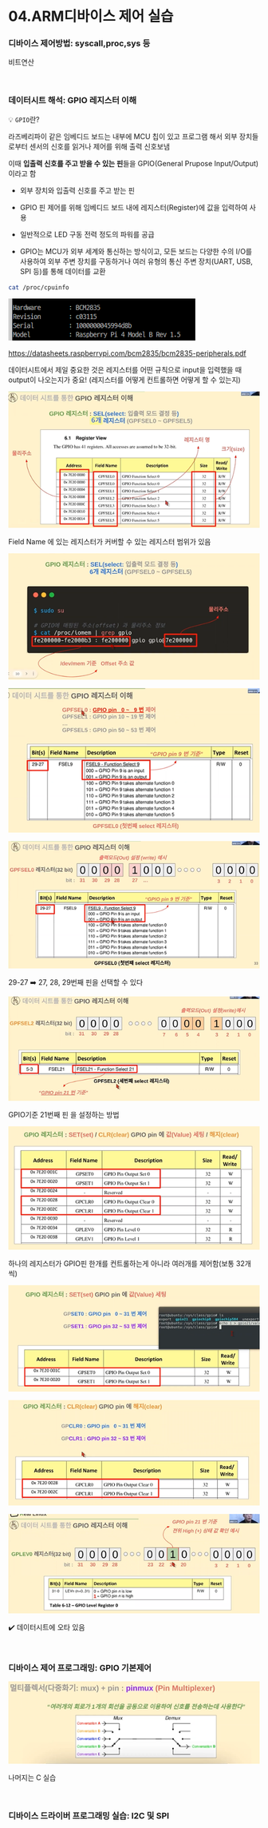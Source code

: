 # 04.ARM디바이스 제어 실습

### 디바이스 제어방법: syscall,proc,sys 등

비트연산

<br>

### 데이터시트 해석: GPIO 레지스터 이해

💡 `GPIO`란?

라즈베리파이 같은 임베디드 보드는 내부에 MCU 칩이 있고 프로그램 해서 외부 장치들로부터 센서의 신호를 읽거나 제어를 위해 출력 신호보냄

이때 **입출력 신호를 주고 받을 수 있는 핀**들을 GPIO(General Prupose Input/Output)이라고 함

- 외부 장치와 입출력 신호를 주고 받는 핀

- GPIO 핀 제어를 위해 임베디드 보드 내에 레지스터(Register)에 값을 입력하여 사용

- 일반적으로 LED 구동 전력 정도의 파워를 공급

- GPIO는 MCU가 외부 세계와 통신하는 방식이고, 모든 보드는 다양한 수의 I/O를 사용하여 외부 주변 장치를 구동하거나 여러 유형의 통신 주변 장치(UART, USB, SPI 등)를 통해 데이터를 교환

```bash
cat /proc/cpuinfo
```

![](assets/2023-09-04-11-00-49-image.png)

https://datasheets.raspberrypi.com/bcm2835/bcm2835-peripherals.pdf

데이터시트에서 제일 중요한 것은 레지스터를 어떤 규칙으로 input을 입력했을 때 output이 나오는지가 중요! (레지스터를 어떻게 컨트롤하면 어떻게 할 수 있는지)

![](assets/2023-09-04-11-06-30-image.png)

Field Name 에 있는 레지스터가 커버할 수 있는 레지스터 범위가 있음

![](assets/2023-09-04-11-09-30-image.png)

![](assets/2023-09-04-11-09-40-image.png)

![](assets/2023-09-04-11-12-48-image.png)

29-27 ➡️ 27, 28, 29번째 핀을 선택할 수 있다

![](assets/2023-09-04-11-15-12-image.png)

GPIO기준 21번째 핀 을 설정하는 방법 

![](assets/2023-09-04-11-16-24-image.png)

하나의 레지스터가 GPIO핀 한개를 컨트롤하는게 아니라 여러개를 제어함(보통 32개씩)

![](assets/2023-09-04-11-17-29-image.png)

![](assets/2023-09-04-11-19-02-image.png)

![](assets/2023-09-04-11-21-44-image.png)

✔️ 데이터시트에 오타 있음

<br>

### 디바이스 제어 프로그래밍: GPIO 기본제어

![](assets/2023-09-04-13-24-31-image.png)

나머지는 C 실습

<br>

### 디바이스 드라이버 프로그래밍 실습: I2C 및 SPI


